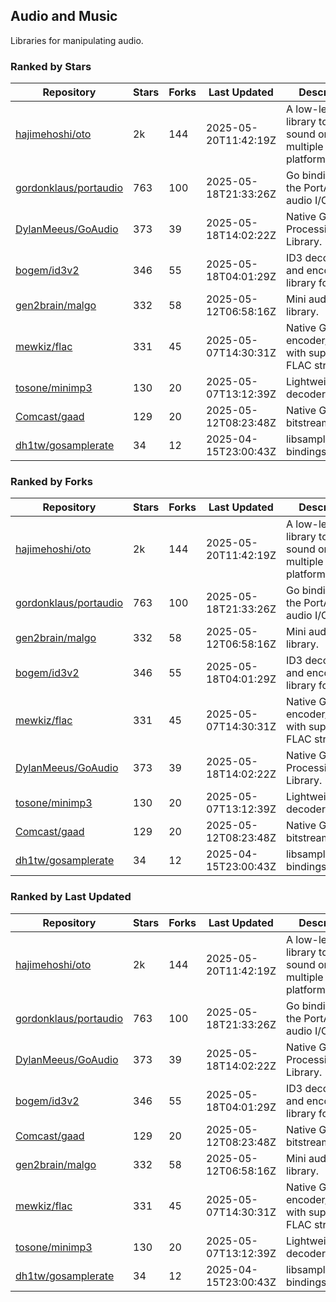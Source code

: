 ## Audio and Music

Libraries for manipulating audio.

### Ranked by Stars

| Repository | Stars | Forks | Last Updated | Description | 
|------------|-------|-------|--------------|-------------|
| [hajimehoshi/oto](https://github.com/hajimehoshi/oto) | 2k | 144 | 2025-05-20T11:42:19Z |  A low-level library to play sound on multiple platforms. |
| [gordonklaus/portaudio](https://github.com/gordonklaus/portaudio) | 763 | 100 | 2025-05-18T21:33:26Z |  Go bindings for the PortAudio audio I/O library. |
| [DylanMeeus/GoAudio](https://github.com/DylanMeeus/GoAudio) | 373 | 39 | 2025-05-18T14:02:22Z |  Native Go Audio Processing Library. |
| [bogem/id3v2](https://github.com/bogem/id3v2) | 346 | 55 | 2025-05-18T04:01:29Z |  ID3 decoding and encoding library for Go. |
| [gen2brain/malgo](https://github.com/gen2brain/malgo) | 332 | 58 | 2025-05-12T06:58:16Z |  Mini audio library. |
| [mewkiz/flac](https://github.com/mewkiz/flac) | 331 | 45 | 2025-05-07T14:30:31Z |  Native Go FLAC encoder/decoder with support for FLAC streams. |
| [tosone/minimp3](https://github.com/tosone/minimp3) | 130 | 20 | 2025-05-07T13:12:39Z |  Lightweight MP3 decoder library. |
| [Comcast/gaad](https://github.com/Comcast/gaad) | 129 | 20 | 2025-05-12T08:23:48Z |  Native Go AAC bitstream parser. |
| [dh1tw/gosamplerate](https://github.com/dh1tw/gosamplerate) | 34 | 12 | 2025-04-15T23:00:43Z |  libsamplerate bindings for go. |

### Ranked by Forks

| Repository | Stars | Forks | Last Updated | Description | 
|------------|-------|-------|--------------|-------------|
| [hajimehoshi/oto](https://github.com/hajimehoshi/oto) | 2k | 144 | 2025-05-20T11:42:19Z |  A low-level library to play sound on multiple platforms. |
| [gordonklaus/portaudio](https://github.com/gordonklaus/portaudio) | 763 | 100 | 2025-05-18T21:33:26Z |  Go bindings for the PortAudio audio I/O library. |
| [gen2brain/malgo](https://github.com/gen2brain/malgo) | 332 | 58 | 2025-05-12T06:58:16Z |  Mini audio library. |
| [bogem/id3v2](https://github.com/bogem/id3v2) | 346 | 55 | 2025-05-18T04:01:29Z |  ID3 decoding and encoding library for Go. |
| [mewkiz/flac](https://github.com/mewkiz/flac) | 331 | 45 | 2025-05-07T14:30:31Z |  Native Go FLAC encoder/decoder with support for FLAC streams. |
| [DylanMeeus/GoAudio](https://github.com/DylanMeeus/GoAudio) | 373 | 39 | 2025-05-18T14:02:22Z |  Native Go Audio Processing Library. |
| [tosone/minimp3](https://github.com/tosone/minimp3) | 130 | 20 | 2025-05-07T13:12:39Z |  Lightweight MP3 decoder library. |
| [Comcast/gaad](https://github.com/Comcast/gaad) | 129 | 20 | 2025-05-12T08:23:48Z |  Native Go AAC bitstream parser. |
| [dh1tw/gosamplerate](https://github.com/dh1tw/gosamplerate) | 34 | 12 | 2025-04-15T23:00:43Z |  libsamplerate bindings for go. |

### Ranked by Last Updated

| Repository | Stars | Forks | Last Updated | Description | 
|------------|-------|-------|--------------|-------------|
| [hajimehoshi/oto](https://github.com/hajimehoshi/oto) | 2k | 144 | 2025-05-20T11:42:19Z |  A low-level library to play sound on multiple platforms. |
| [gordonklaus/portaudio](https://github.com/gordonklaus/portaudio) | 763 | 100 | 2025-05-18T21:33:26Z |  Go bindings for the PortAudio audio I/O library. |
| [DylanMeeus/GoAudio](https://github.com/DylanMeeus/GoAudio) | 373 | 39 | 2025-05-18T14:02:22Z |  Native Go Audio Processing Library. |
| [bogem/id3v2](https://github.com/bogem/id3v2) | 346 | 55 | 2025-05-18T04:01:29Z |  ID3 decoding and encoding library for Go. |
| [Comcast/gaad](https://github.com/Comcast/gaad) | 129 | 20 | 2025-05-12T08:23:48Z |  Native Go AAC bitstream parser. |
| [gen2brain/malgo](https://github.com/gen2brain/malgo) | 332 | 58 | 2025-05-12T06:58:16Z |  Mini audio library. |
| [mewkiz/flac](https://github.com/mewkiz/flac) | 331 | 45 | 2025-05-07T14:30:31Z |  Native Go FLAC encoder/decoder with support for FLAC streams. |
| [tosone/minimp3](https://github.com/tosone/minimp3) | 130 | 20 | 2025-05-07T13:12:39Z |  Lightweight MP3 decoder library. |
| [dh1tw/gosamplerate](https://github.com/dh1tw/gosamplerate) | 34 | 12 | 2025-04-15T23:00:43Z |  libsamplerate bindings for go. |

